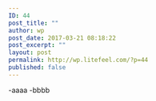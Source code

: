 ```yaml
---
ID: 44
post_title: ""
author: wp
post_date: 2017-03-21 08:18:22
post_excerpt: ""
layout: post
permalink: http://wp.litefeel.com/?p=44
published: false
---
```

-aaaa
 -bbbb